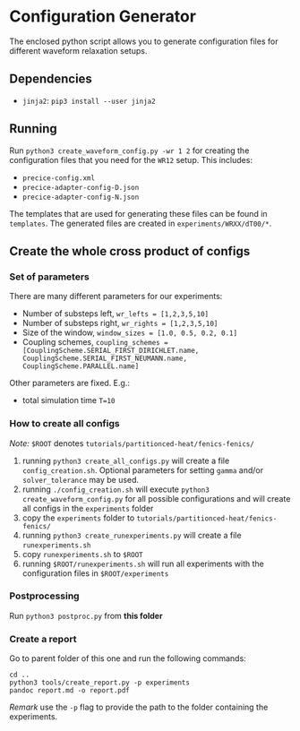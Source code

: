 # Configuration Generator

The enclosed python script allows you to generate configuration files for different waveform relaxation setups.

## Dependencies

* `jinja2`: `pip3 install --user jinja2`

## Running

Run `python3 create_waveform_config.py -wr 1 2` for creating the configuration files that you need for the `WR12` setup. This includes:

* `precice-config.xml`
* `precice-adapter-config-D.json`
* `precice-adapter-config-N.json`

The templates that are used for generating these files can be found in `templates`. The generated files are created in `experiments/WRXX/dT00/*`.

## Create the whole cross product of configs

### Set of parameters

There are many different parameters for our experiments:

* Number of substeps left, `wr_lefts = [1,2,3,5,10]`
* Number of substeps right, `wr_rights = [1,2,3,5,10]`
* Size of the window, `window_sizes = [1.0, 0.5, 0.2, 0.1]`
* Coupling schemes, `coupling_schemes = [CouplingScheme.SERIAL_FIRST_DIRICHLET.name, CouplingScheme.SERIAL_FIRST_NEUMANN.name, CouplingScheme.PARALLEL.name]`

Other parameters are fixed. E.g.:

* total simulation time `T=10`

### How to create all configs

*Note:* `$ROOT` denotes `tutorials/partitionced-heat/fenics-fenics/`

1. running `python3 create_all_configs.py` will create a file `config_creation.sh`. Optional parameters for setting `gamma` and/or `solver_tolerance` may be used.
2. running `./config_creation.sh` will execute `python3 create_waveform_config.py` for all possible configurations and will create all configs in the `experiments` folder
3. copy the `experiments` folder to `tutorials/partitionced-heat/fenics-fenics/`
4. running `python3 create_runexperiments.py` will create a file `runexperiments.sh`
5. copy `runexperiments.sh` to `$ROOT`
6. running `$ROOT/runexperiments.sh` will run all experiments with the configuration files in `$ROOT/experiments`

### Postprocessing

Run `python3 postproc.py` from **this folder**

### Create a report

Go to parent folder of this one and run the following commands:

```
cd ..
python3 tools/create_report.py -p experiments
pandoc report.md -o report.pdf
```

*Remark* use the `-p` flag to provide the path to the folder containing the experiments.

